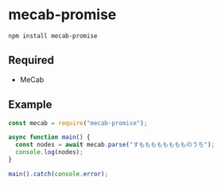 # mecab-promise

```terminal
npm install mecab-promise
```

## Required

- MeCab

## Example

```js
const mecab = require("mecab-promise");

async function main() {
  const nodes = await mecab.parse("すもももももももものうち");
  console.log(nodes);
}

main().catch(console.error);
```
